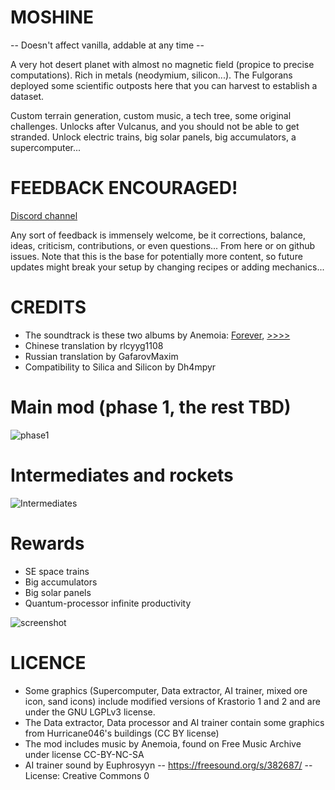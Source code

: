 # MOSHINE

-- Doesn't affect vanilla, addable at any time --

A very hot desert planet with almost no magnetic field (propice to precise computations). Rich in metals (neodymium, silicon...). The Fulgorans deployed some scientific outposts here that you can harvest to establish a dataset.

Custom terrain generation, custom music, a tech tree, some original challenges. Unlocks after Vulcanus, and you should not be able to get stranded. Unlock electric trains, big solar panels, big accumulators, a supercomputer...

# FEEDBACK ENCOURAGED!

[Discord channel](https://discord.com/channels/1309620686347702372/1337535208957677579)

Any sort of feedback is immensely welcome, be it corrections, balance, ideas, criticism, contributions, or even questions... From here or on github issues. Note that this is the base for potentially more content, so future updates might break your setup by changing recipes or adding mechanics...

# CREDITS
- The soundtrack is these two albums by Anemoia: [Forever](https://freemusicarchive.org/music/anemoia/forever), [>>>>](https://freemusicarchive.org/music/anemoia/-6)
- Chinese translation by rlcyyg1108
- Russian translation by GafarovMaxim
- Compatibility to Silica and Silicon by Dh4mpyr

# Main mod (phase 1, the rest TBD)
![phase1](https://i.imgur.com/7KRp4Dn.png)

# Intermediates and rockets
![Intermediates](https://i.imgur.com/m1aMr2V.png)

# Rewards
- SE space trains
- Big accumulators
- Big solar panels
- Quantum-processor infinite productivity

![screenshot](https://i.imgur.com/0jmHYaH.png)

# LICENCE
- Some graphics (Supercomputer, Data extractor, AI trainer, mixed ore icon, sand icons) include modified versions of Krastorio 1 and 2 and are under the GNU LGPLv3 license.
- The Data extractor, Data processor and AI trainer contain some graphics from Hurricane046's buildings (CC BY license)
- The mod includes music by Anemoia, found on Free Music Archive under license CC-BY-NC-SA
- AI trainer sound by Euphrosyyn -- https://freesound.org/s/382687/ -- License: Creative Commons 0